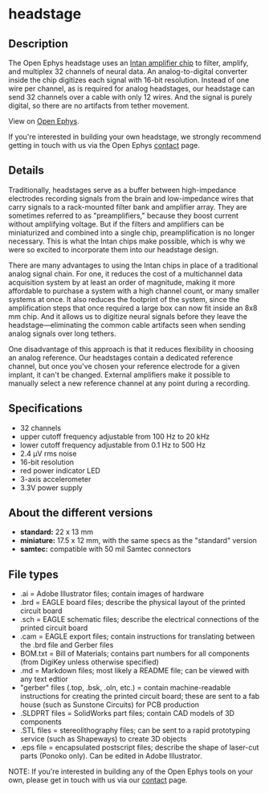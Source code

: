 headstage
=========

Description
----------------
The Open Ephys headstage uses an [Intan amplifier chip](http://www.intantech.com) to filter, amplify, and multiplex 32 channels of neural data. An analog-to-digital converter inside the chip digitizes each signal with 16-bit resolution. Instead of one wire per channel, as is required for analog headstages, our headstage can send 32 channels over a cable with only 12 wires. And the signal is purely digital, so there are no artifacts from tether movement.

View on [Open Ephys](http://open-ephys.com/headstage/).

If you're interested in building your own headstage, we strongly recommend getting in touch with us via the Open Ephys [contact](http://open-ephys.com/contact) page.

Details
----------
Traditionally, headstages serve as a buffer between high-impedance electrodes recording signals from the brain and low-impedance wires that carry signals to a rack-mounted filter bank and amplifier array. They are sometimes referred to as "preamplifiers," because they boost current without amplifying voltage. But if the filters and amplifiers can be miniaturized and combined into a single chip, preamplification is no longer necessary. This is what the Intan chips make possible, which is why we were so excited to incorporate them into our headstage design.

There are many advantages to using the Intan chips in place of a traditional analog signal chain. For one, it reduces the cost of a multichannel data acquisition system by at least an order of magnitude, making it more affordable to purchase a system with a high channel count, or many smaller systems at once. It also reduces the footprint of the system, since the amplification steps that once required a large box can now fit inside an 8x8 mm chip. And it allows us to digitize neural signals before they leave the headstage—eliminating the common cable artifacts seen when sending analog signals over long tethers.

One disadvantage of this approach is that it reduces flexibility in choosing an analog reference. Our headstages contain a dedicated reference channel, but once you've chosen your reference electrode for a given implant, it can't be changed. External amplifiers make it possible to manually select a new reference channel at any point during a recording.

Specifications
---------------------
- 32 channels
- upper cutoff frequency adjustable from 100 Hz to 20 kHz
- lower cutoff frequency adjustable from 0.1 Hz to 500 Hz
- 2.4 µV rms noise
- 16-bit resolution
- red power indicator LED
- 3-axis accelerometer
- 3.3V power supply

About the different versions
-------------------------------------
- **standard:** 22 x 13 mm
- **miniature:** 17.5 x 12 mm, with the same specs as the "standard" version
- **samtec:** compatible with 50 mil Samtec connectors

File types
-------------
- .ai = Adobe Illustrator files; contain images of hardware
- .brd = EAGLE board files; describe the physical layout of the printed circuit board
- .sch = EAGLE schematic files; describe the electrical connections of the printed circuit board
- .cam = EAGLE export files; contain instructions for translating between the .brd file and Gerber files
- BOM.txt = Bill of Materials; contains part numbers for all components (from DigiKey unless otherwise specified)
- .md = Markdown files; most likely a README file; can be viewed with any text edtior
- "gerber" files (.top, .bsk, .oln, etc.) = contain machine-readable instructions for creating the printed circuit board; these are sent to a fab house (such as Sunstone Circuits) for PCB production
- .SLDPRT files = SolidWorks part files; contain CAD models of 3D components
- .STL files = stereolithography files; can be sent to a rapid prototyping service (such as Shapeways) to create 3D objects
- .eps file = encapsulated postscript files; describe the shape of laser-cut parts (Ponoko only). Can be edited in Adobe Illustrator.

NOTE: If you're interested in building any of the Open Ephys tools on your own, please get in touch with us via our [contact](http://open-ephys.com/contact) page.
